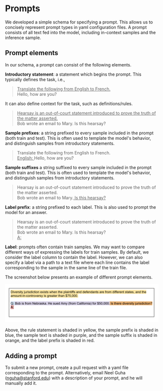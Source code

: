# Prompts

We developed a simple schema for specifying a prompt. This allows us to concisely represent prompt types in yaml configuration files. A prompt consists of all text fed into the model, including in-context samples and the inference sample.

## Prompt elements

In our schema, a prompt can consist of the following elements.

**Introductory statement**: a statement which begins the prompt. This typically defines the task, i.e.,

> <ins>Translate the following from English to French.</ins> <br>
> Hello, how are you?

It can also define context for the task, such as definitions/rules.
> <ins>Hearsay is an out-of-court statement introduced to prove the truth of the matter asserted.</ins><br>
> Bob wrote an email to Mary. Is this hearsay?

**Sample prefixes**: a string prefixed to every sample included in the prompt (both train and test). This is often used to template the model's behavior, and distinguish samples from introductory statements.

> Translate the following from English to French. <br>
> <ins>English: </ins>Hello, how are you?

**Sample suffixes** a string suffixed to every sample included in the prompt (both train and test). This is often used to template the model's behavior, and distinguish samples from introductory statements.

>Hearsay is an out-of-court statement introduced to prove the truth of the matter asserted.<br>
> Bob wrote an email to Mary.<ins> Is this hearsay?</ins>

**Label prefix**: a string prefixed to each label. This is also used to prompt the model for an answer.

>Hearsay is an out-of-court statement introduced to prove the truth of the matter asserted.<br>
> Bob wrote an email to Mary. Is this hearsay?<br>
> <ins>A:</ins>

**Label**: prompts often contain train samples. We may want to compare different ways of expressing the labels for train samples. By default, we consider the label column to contain the label. However, we can also specify a label via a path to a text file where each line contains the label corresponding to the sample in the same line of the train file.

The screenshot below presents an example of different prompt elements.

![Image of prompt](../img/prompt_elements.png "Prompt")

Above, the rule statement is shaded in yellow, the sample prefix is shaded in blue, the sample text is shaded in purple, and the sample suffix is shaded in orange, and the label prefix is shaded in red.

## Adding a prompt

To submit a new prompt, create a pull request with a yaml file corresponding to the prompt. Alternatively, email Neel Guha (nguha@stanford.edu) with a description of your prompt, and he will manually add it.

